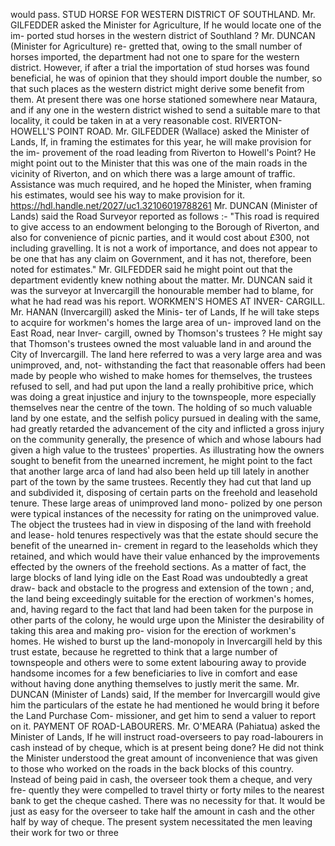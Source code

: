would pass. STUD HORSE FOR WESTERN DISTRICT OF SOUTHLAND. Mr. GILFEDDER asked the Minister for Agriculture, If he would locate one of the im- ported stud horses in the western district of Southland ? Mr. DUNCAN (Minister for Agriculture) re- gretted that, owing to the small number of horses imported, the department had not one to spare for the western district. However, if after a trial the importation of stud horses was found beneficial, he was of opinion that they should import double the number, so that such places as the western district might derive some benefit from them. At present there was one horse stationed somewhere near Mataura, and if any one in the western district wished to send a suitable mare to that locality, it could be taken in at a very reasonable cost. RIVERTON-HOWELL'S POINT ROAD. Mr. GILFEDDER (Wallace) asked the Minister of Lands, If, in framing the estimates for this year, he will make provision for the im- provement of the road leading from Riverton to Howell's Point? He might point out to the Minister that this was one of the main roads in the vicinity of Riverton, and on which there was a large amount of traffic. Assistance was much required, and he hoped the Minister, when framing his estimates, would see his way to make provision for it. https://hdl.handle.net/2027/uc1.32106019788261 Mr. DUNCAN (Minister of Lands) said the Road Surveyor reported as follows :- "This road is required to give access to an endowment belonging to the Borough of Riverton, and also for convenience of picnic parties, and it would cost about £300, not including gravelling. It is not a work of importance, and does not appear to be one that has any claim on Government, and it has not, therefore, been noted for estimates." Mr. GILFEDDER said he might point out that the department evidently knew nothing about the matter. Mr. DUNCAN said it was the surveyor at Invercargill the honourable member had to blame, for what he had read was his report. WORKMEN'S HOMES AT INVER- CARGILL. Mr. HANAN (Invercargill) asked the Minis- ter of Lands, If he will take steps to acquire for workmen's homes the large area of un- improved land on the East Road, near Inver- cargill, owned by Thomson's trustees ? He might say that Thomson's trustees owned the most valuable land in and around the City of Invercargill. The land here referred to was a very large area and was unimproved, and, not- withstanding the fact that reasonable offers had been made by people who wished to make homes for themselves, the trustees refused to sell, and had put upon the land a really prohibitive price, which was doing a great injustice and injury to the townspeople, more especially themselves near the centre of the town. The holding of so much valuable land by one estate, and the selfish policy pursued in dealing with the same, had greatly retarded the advancement of the city and inflicted a gross injury on the community generally, the presence of which and whose labours had given a high value to the trustees' properties. As illustrating how the owners sought to benefit from the unearned increment, he might point to the fact that another large arca of land had also been held up till lately in another part of the town by the same trustees. Recently they had cut that land up and subdivided it, disposing of certain parts on the freehold and leasehold tenure. These large areas of unimproved land mono- polized by one person were typical instances of the necessity for rating on the unimproved value. The object the trustees had in view in disposing of the land with freehold and lease- hold tenures respectively was that the estate should secure the benefit of the unearned in- crement in regard to the leaseholds which they retained, and which would have their value enhanced by the improvements effected by the owners of the freehold sections. As a matter of fact, the large blocks of land lying idle on the East Road was undoubtedly a great draw- back and obstacle to the progress and extension of the town ; and, the land being exceedingly suitable for the erection of workmen's homes, and, having regard to the fact that land had been taken for the purpose in other parts of the colony, he would urge upon the Minister the desirability of taking this area and making pro- vision for the erection of workmen's homes. He wished to burst up the land-monopoly in Invercargill held by this trust estate, because he regretted to think that a large number of townspeople and others were to some extent labouring away to provide handsome incomes for a few beneficiaries to live in comfort and ease without having done anything themselves to justly merit the same. Mr. DUNCAN (Minister of Lands) said, If the member for Invercargill would give him the particulars of the estate he had mentioned he would bring it before the Land Purchase Com- missioner, and get him to send a valuer to report on it. PAYMENT OF ROAD-LABOURERS. Mr. O'MEARA (Pahiatua) asked the Minister of Lands, If he will instruct road-overseers to pay road-labourers in cash instead of by cheque, which is at present being done? He did not think the Minister understood the great amount of inconvenience that was given to those who worked on the roads in the back blocks of this country. Instead of being paid in cash, the overseer took them a cheque, and very fre- quently they were compelled to travel thirty or forty miles to the nearest bank to get the cheque cashed. There was no necessity for that. It would be just as easy for the overseer to take half the amount in cash and the other half by way of cheque. The present system necessitated the men leaving their work for two or three 